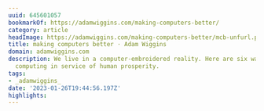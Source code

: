 ```yaml
---
uuid: 645601057
bookmarkOf: https://adamwiggins.com/making-computers-better/
category: article
headImage: https://adamwiggins.com/making-computers-better/mcb-unfurl.png
title: making computers better · Adam Wiggins
domain: adamwiggins.com
description: We live in a computer-embroidered reality. Here are six ways to improve
  computing in service of human prosperity.
tags:
- _adamwiggins_
date: '2023-01-26T19:44:56.197Z'
highlights:
---
```



